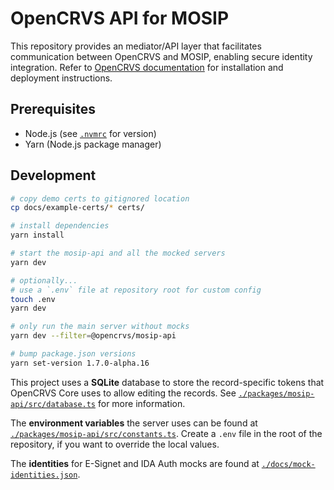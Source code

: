 # OpenCRVS API for MOSIP

This repository provides an mediator/API layer that facilitates communication between OpenCRVS and MOSIP, enabling secure identity integration. Refer to [OpenCRVS documentation](https://documentation.opencrvs.org/technology/interoperability/national-id-client) for installation and deployment instructions.

## Prerequisites

- Node.js (see [`.nvmrc`](./.nvmrc) for version)
- Yarn (Node.js package manager)

## Development

```sh
# copy demo certs to gitignored location
cp docs/example-certs/* certs/

# install dependencies
yarn install

# start the mosip-api and all the mocked servers
yarn dev

# optionally...
# use a `.env` file at repository root for custom config
touch .env
yarn dev

# only run the main server without mocks
yarn dev --filter=@opencrvs/mosip-api

# bump package.json versions
yarn set-version 1.7.0-alpha.16
```

This project uses a **SQLite** database to store the record-specific tokens that OpenCRVS Core uses to allow editing the records. See [`./packages/mosip-api/src/database.ts`](./packages/mosip-api/src/database.ts) for more information.

The **environment variables** the server uses can be found at [`./packages/mosip-api/src/constants.ts`](./packages/mosip-api/src/constants.ts). Create a `.env` file in the root of the repository, if you want to override the local values.

The **identities** for E-Signet and IDA Auth mocks are found at [`./docs/mock-identities.json`](./docs/mock-identities.json).

